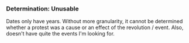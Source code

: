### Determination: Unusable

Dates only have years. Without more granularity, it cannot be determined whether a protest was a cause or an effect of the revolution / event. Also, doesn't have quite the events I'm looking for.